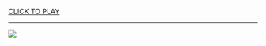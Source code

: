 
<a href="https://premium76.site?title=projects_selenite_unblocked_games&ref=13M">CLICK TO PLAY</a></h3>
<hr>

<a href="https://premium76.site?title=projects_selenite_unblocked_games&ref=13M"><img src="https://clearcache.store/games.png"></a>


